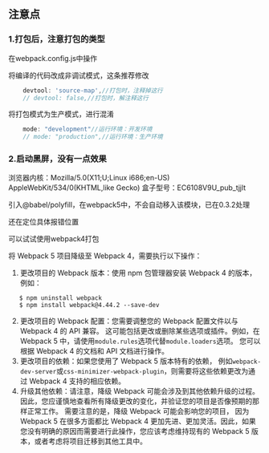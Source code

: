 ## 注意点
### 1.打包后，注意打包的类型
 
在webpack.config.js中操作

将编译的代码改成非调试模式，这条推荐修改

```javascript
    devtool: 'source-map',//打包时，注释掉这行
    // devtool: false,//打包时，解注释这行
```

将打包模式为生产模式，进行混淆
```javascript
    mode: "development"//运行环境：开发环境
    // mode: "production",//运行环境：生产环境
```

### 2.启动黑屏，没有一点效果

浏览器内核：Mozilla/5.0(X11;U;Linux i686;en-US) AppleWebKit/534/0(KHTML,like Gecko)
盒子型号：EC6108V9U_pub_tjjlt

引入@babel/polyfill，在webpack5中，不会自动移入该模块，已在0.3.2处理

还在定位具体报错位置

可以试试使用webpack4打包

将 Webpack 5 项目降级至 Webpack 4，需要执行以下操作： 
1. 更改项目的 Webpack 版本：使用 npm 包管理器安装 Webpack 4 的版本，例如： 
 ``` 
    $ npm uninstall webpack 
    $ npm install webpack@4.44.2 --save-dev 
 ``` 
2. 更改项目的 Webpack 配置：您需要调整您的 Webpack 配置文件以与 Webpack 4 的 API 兼容。 
这可能包括更改或删除某些选项或插件。例如，在 Webpack 5 中，请使用`module.rules`选项代替`module.loaders`选项。
您可以根据 Webpack 4 的文档和 API 文档进行操作。 
3. 更改项目的依赖：如果您使用了 Webpack 5 版本特有的依赖，
例如`webpack-dev-server`或`css-minimizer-webpack-plugin`，则需要将这些依赖更改为通过 Webpack 4 支持的相应依赖。 
4. 升级其他依赖：请注意，降级 Webpack 可能会涉及到其他依赖升级的过程。
因此，您应谨慎地查看所有降级更改的变化，并验证您的项目是否像预期的那样正常工作。 
需要注意的是，降级 Webpack 可能会影响您的项目，
因为 Webpack 5 在很多方面都比 Webpack 4 更加先进、更加灵活。因此，如果您没有明确的原因而需要进行此操作，您应该考虑维持现有的 Webpack 5 版本，或者考虑将项目迁移到其他工具中。
